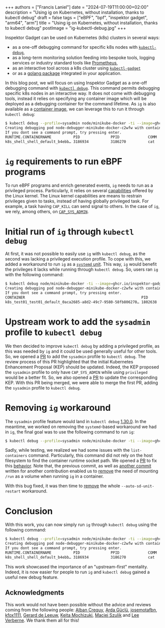 +++
authors = ["Francis Laniel"]
date = "2024-07-19T11:00:00+02:00"
description = "Using ig on Kubernetes, without installation, thanks to kubectl debug"
draft = false
tags = ["eBPF", "bpf", "inspektor gadget", "arm64", "arm"]
title = "Using ig on Kubernetes, without installation, thanks to kubectl debug"
postImage = "ig-kubectl-debug.jpg"
+++

Inspektor Gadget can be used on Kubernetes (k8s) clusters in several ways:

* as a one-off debugging command for specific k8s nodes with [`kubectl-debug`](https://inspektor-gadget.io/docs/latest/getting-started/quick-start/#quick-start-on-kubernetes),
* as a long-term monitoring solution feeding into bespoke tools, logging services or industry standard tools like [Prometheus](https://inspektor-gadget.io/docs/latest/guides/prometheus/),
* as an interactive tool across a k8s cluster using [`kubectl-gadget`](https://inspektor-gadget.io/docs/latest/getting-started/install-kubernetes/#installing-kubectl-gadget)
* or as a [golang package](https://github.com/inspektor-gadget/inspektor-gadget/blob/main/examples/README.md) integrated in your application.

In this blog post, we will focus on using Inspektor Gadget as a one-off debugging command with [`kubectl debug`](https://kubernetes.io/docs/reference/kubectl/generated/kubectl_debug/).
This command permits debugging specific k8s nodes in an interactive way.
It does not come with debugging tools, instead it relies on specifying any container image which will be deployed as a debugging container for the command lifetime.
As `ig` is also available as a [container image](https://github.com/inspektor-gadget/inspektor-gadget/pkgs/container/ig), we can leverage this to run it through `kubectl debug`:

```bash
$ kubectl debug --profile=sysadmin node/minikube-docker -ti --image=ghcr.io/inspektor-gadget/ig -- ig trace exec
Creating debugging pod node-debugger-minikube-docker-c2wfw with container debugger on node minikube-docker.
If you dont see a command prompt, try pressing enter.
RUNTIME.CONTAINERNAME          PID              PPID             COMM             RET ARGS
k8s_shell_shell_default_b4ebb… 3186934          3186270          cat              0   /bin/cat file
```

# `ig` requirements to run eBPF programs

To run eBPF programs and enrich generated events, `ig` needs to run as a privileged process.
Particularly, it relies on several [capabilities](https://linux.die.net/man/7/capabilities) offered by the Linux kernel.
The Linux kernel capabilities are means to restrain privileges given to tasks, instead of having globally privileged task.
For example, a task having `CAP_KILL` can send signal to others.
In the case of `ig`, we rely, among others, on [`CAP_SYS_ADMIN`](https://github.com/inspektor-gadget/inspektor-gadget/blob/e8c9955a7af1de1c052e9f4037927094127cc921/charts/gadget/templates/daemonset.yaml#L106-L127).

# Initial run of `ig` through `kubectl debug`

At first, it was not possible to easily use `ig` with `kubectl debug`, as the second was lacking a privileged execution profile.
To cope with this, we added a workaround to run `ig` as a [`systemd` unit](https://github.com/inspektor-gadget/inspektor-gadget/commit/a65dbbc6bcfdaa65376cf1955edc2c26dbb72332#diff-d6b4dbebf753ac89f982745ac89513f5f3b09ec334f96c72253383bbf865be3fR76-R208).
This way, `ig` would benefit the privileges it lacks while running through `kubectl debug`.
So, users ran `ig` with the following command:

```bash
$ kubectl debug node/minikube-docker -ti --image=ghcr.io/inspektor-gadget/ig -- ig --auto-sd-unit-restart trace exec
Creating debugging pod node-debugger-minikube-docker-c2wfw with container debugger on node minikube-docker.
If you dont see a command prompt, try pressing enter.
CONTAINER                                                     PID        PPID       COMM             RET ARGS
k8s_test01_test01_default_0aca2685-a8d2-49c7-9580-58fb806270… 1802638    1800551    cat              0   /bin/cat README
```

# Upstream work to add the `sysadmin` profile to `kubectl debug`

We then decided to improve `kubectl debug` by adding a privileged profile, as this was needed by `ig` and it could be used generally useful for other tools.
So, we opened a [PR](https://github.com/kubernetes/kubernetes/pull/119200) to add the `sysadmin` profile to `kubectl debug`.
The review process of this PR highlighted that the initial Kubernetes Enhancement Proposal (KEP) should be updated.
Indeed, the KEP proposed the `sysadmin` profile to only have `CAP_SYS_ADMIN` while using `privileged` would be a better fit.
So, we also opened a [PR](https://github.com/kubernetes/enhancements/pull/4234) to update the corresponding KEP.
With this PR being merged, we were able to merge the first PR, adding the `sysadmin` profile to `kubectl debug`.

# Removing `ig` workaround

The `sysadmin` profile feature would land in `kubectl debug` [1.30.0](https://github.com/kubernetes/kubernetes/blob/master/CHANGELOG/CHANGELOG-1.30.md).
In the meantime, we worked on removing the `systemd`-based workaround we had in `ig`, the final goal was to use the following command to run `ig`:

```bash
$ kubectl debug --profile=sysadmin node/minikube-docker -ti --image=ghcr.io/inspektor-gadget/ig -- ig trace exec
```

Sadly, while testing, we realized we had some issues with the `list-containers` command.
Particularly, this command did not rely on the host filesystem to find the container runtime socket path.
We opened a [PR](https://github.com/inspektor-gadget/inspektor-gadget/pull/3030) to fix this [behavior](https://github.com/inspektor-gadget/inspektor-gadget/commit/51612b513af24624b32b5b2677cafd69a0d24ca8).
Note that, the previous commit, as well as [another commit](https://github.com/inspektor-gadget/inspektor-gadget/commit/99f1f2afe8cdd3d0f99a9d660a42c6e5c77900f9) written for another contribution enabled us to [remove](https://github.com/inspektor-gadget/inspektor-gadget/commit/606af855de2c6e84680546ba27c70f02727d4bee) the need of mounting `/run` as a volume when running `ig` in a container.

With this bug fixed, it was then time to [remove](https://github.com/inspektor-gadget/inspektor-gadget/commit/9fd572e2b58eb95b4652704f57516a83cdb4310d) the whole `--auto-sd-unit-restart` workaround.

# Conclusion

With this work, you can now simply run `ig` through `kubectl debug` using the following command:

```bash
$ kubectl debug --profile=sysadmin node/minikube-docker -ti --image=ghcr.io/inspektor-gadget/ig -- ig trace exec
Creating debugging pod node-debugger-minikube-docker-c2wfw with container debugger on node minikube-docker.
If you dont see a command prompt, try pressing enter.
RUNTIME.CONTAINERNAME          PID              PPID             COMM             RET ARGS
k8s_shell_shell_default_b4ebb… 3186934          3186270          cat              0   /bin/cat file
```

This work showcased the importance of an "upstream-first" mentality.
Indeed, it is now easier for people to run `ig` and `kubectl debug` gained a useful new debug feature.

## Acknowledgments

This work would not have been possible without the advice and reviews coming from the following people: [Alban Crequy](https://github.com/alban), [Arda Güçlü](https://github.com/ardaguclu), [josemotafbn](https://github.com/josemotafbn), [kfox1111](https://github.com/kfox1111), [Gerard de Leeuw](https://github.com/lion7), [Keita Mochizuki](https://github.com/mochizuki875), [Maciej Szulik](https://github.com/soltysh) and [Lee Verberne](https://github.com/verb).
We thank them all for this!
